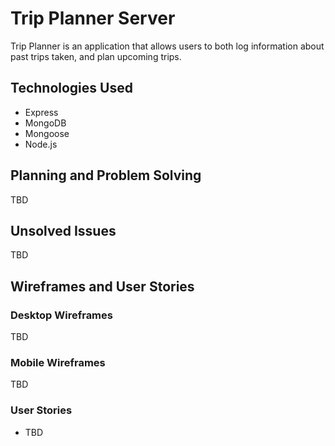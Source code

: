 # Trip Planner Server

Trip Planner is an application that allows users to both log information about past trips taken, and plan upcoming trips.

## Technologies Used

- Express
- MongoDB
- Mongoose
- Node.js

## Planning and Problem Solving

TBD

## Unsolved Issues

TBD

## Wireframes and User Stories

### Desktop Wireframes
TBD

### Mobile Wireframes

TBD

### User Stories

- TBD
